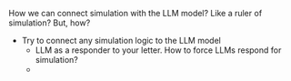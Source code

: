 How we can connect simulation with the LLM model? 
Like a ruler of simulation? But, how? 
- Try to connect any simulation logic to the LLM model
	- LLM as a responder to your letter. How to force LLMs respond for simulation?
	- 
